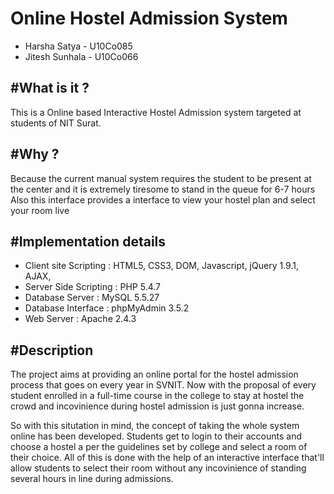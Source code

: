 Online Hostel Admission System
================================
* Harsha Satya - U10Co085
* Jitesh Sunhala - U10Co066


#What is  it ?
--------------
This is a Online based Interactive Hostel Admission system targeted at students of NIT Surat.

#Why ?
------
Because the current manual system requires the student to be present at the center and it is extremely tiresome to stand in the queue for 6-7 hours
Also this interface provides a interface to view your hostel plan and select your room live

#Implementation details
------------------------
* Client site Scripting : HTML5, CSS3, DOM, Javascript, jQuery 1.9.1, AJAX, 
* Server Side Scripting : PHP 5.4.7
* Database Server : MySQL 5.5.27
* Database Interface : phpMyAdmin 3.5.2
* Web Server : Apache 2.4.3

#Description
------------
The project aims at providing an online portal for the hostel admission process that goes on every year in SVNIT. 
Now with the proposal of every student enrolled in a full-time course in the college to stay at hostel the crowd and 
incovinience during hostel admission is just gonna increase. 

So with this situtation in mind, the concept of taking the whole system online has been developed. 
Students get to login to their accounts and choose a hostel a per the guidelines set by college and select a room of their choice. 
All of this is done with the help of an interactive interface that'll allow students to select their room 
without any incovinience of standing several hours in line during admissions.

